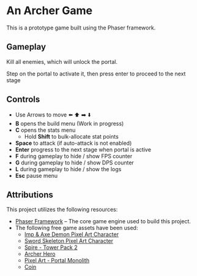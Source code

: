 # An Archer Game

This is a prototype game built using the Phaser framework.

## Gameplay

Kill all enemies, which will unlock the portal.

Step on the portal to activate it, then press enter to proceed to the next stage

## Controls

- Use Arrows to move ⬅️ ⬆️ ➡️ ⬇️
- **B** opens the build menu (Work in progress)
- **C** opens the stats menu
  - Hold **Shift** to bulk-allocate stat points
- **Space** to attack (if auto-attack is not enabled)
- **Enter** progress to the next stage when portal is active
- **F** during gameplay to hide / show FPS counter
- **G** during gameplay to hide / show DPS counter
- **L** during gameplay to hide / show the logs
- **Esc** pause menu

## Attributions

This project utilizes the following resources:

- [Phaser Framework](https://phaser.io/) – The core game engine used to build this project.
- The following free game assets have been used:
  - [Imp & Axe Demon Pixel Art Character](https://sanctumpixel.itch.io/imp-axe-demon-pixel-art-character)
  - [Sword Skeleton Pixel Art Character](https://sanctumpixel.itch.io/sword-skeleton-pixel-art-character)
  - [Spire - Tower Pack 2](https://foozlecc.itch.io/spire-tower-pack-2)
  - [Archer Hero](https://darkpixel-kronovi.itch.io/archer-hero)
  - [Pixel Art - Portal Monolith](https://arijkx.itch.io/pixel-art-portal-monolith)
  - [Coin](https://merlym.itch.io/coin)
